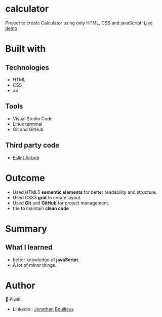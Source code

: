 # calculator

Project to create Calculator using only HTML, CSS and javaScript.
[Live demo](https://piwiit.github.io/calculator/.)

# Built with

## Technologies

- HTML
- CSS
- JS

## Tools

- Visual Studio Code
- Linux terminal
- Git and GitHub

## Third party code

- [Eslint Airbnb](https://www.npmjs.com/package/eslint-config-airbnb)

# Outcome

- Used HTML5 **sementic elements** for better readability and structure.
- Used CSS3 **grid** to create layout.
- Used **Git** and **GitHub** for project management.
- trie to maintain **clean code**.

# Summary

## What I learned

- better knowledge of **javaScript**.
- A lot of minor things.

# Author

:boy: Piwiit

- Linkedin : [Jonathan Bouillaux](https://www.linkedin.com/in/jonathan-bouillaux-810b831a1/)

